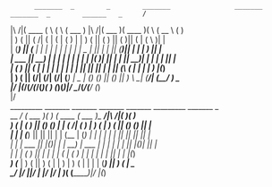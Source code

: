           _______  _        _        _______                _______  _______  _        ______   _     /
|\     /|(  ____ \( \      ( \      (  ___  )     |\     /|(  ___  )(  ____ )( \      (  __  \ ( )    
| )   ( || (    \/| (      | (      | (   ) |     | )   ( || (   ) || (    )|| (      | (  \  )| |    
| (___) || (__    | |      | |      | |   | |     | | _ | || |   | || (____)|| |      | |   ) || |    
|  ___  ||  __)   | |      | |      | |   | |     | |( )| || |   | ||     __)| |      | |   | || |    
| (   ) || (      | |      | |      | |   | |     | || || || |   | || (\ (   | |      | |   ) |(_)    
| )   ( || (____/\| (____/\| (____/\| (___) | _   | () () || (___) || ) \ \__| (____/\| (__/  ) _     
|/     \|(_______/(_______/(_______/(_______)( )  (_______)(_______)|/   \__/(_______/(______/ (_)    
                                             |/                                                       
        _________   _______  _______    _______  _______ _________          _______  _                
        \__   __/  (  ___  )(       )  (  ____ \(  ___  )\__   __/|\     /|(       )( )               
           ) (     | (   ) || () () |  | (    \/| (   ) |   ) (   | )   ( || () () || |               
           | |     | (___) || || || |  | (__    | (___) |   | |   | |   | || || || || |               
           | |     |  ___  || |(_)| |  |  __)   |  ___  |   | |   | |   | || |(_)| || |               
           | |     | (   ) || |   | |  | (      | (   ) |   | |   | |   | || |   | |(_)               
        ___) (___  | )   ( || )   ( |  | )      | )   ( |   | |   | (___) || )   ( | _                
        \_______/  |/     \||/     \|  |/       |/     \|   )_(   (_______)|/     \|(_)               
                                                                                                      

<!--
**fatumfl/fatumfl** is a ✨ _special_ ✨ repository because its `README.md` (this file) appears on your GitHub profile.

Here are some ideas to get you started:

- 🔭 I’m currently working on ...
- 🌱 I’m currently learning ...
- 👯 I’m looking to collaborate on ...
- 🤔 I’m looking for help with ...
- 💬 Ask me about ...
- 📫 How to reach me: ...
- 😄 Pronouns: ...
- ⚡ Fun fact: ...
-->
